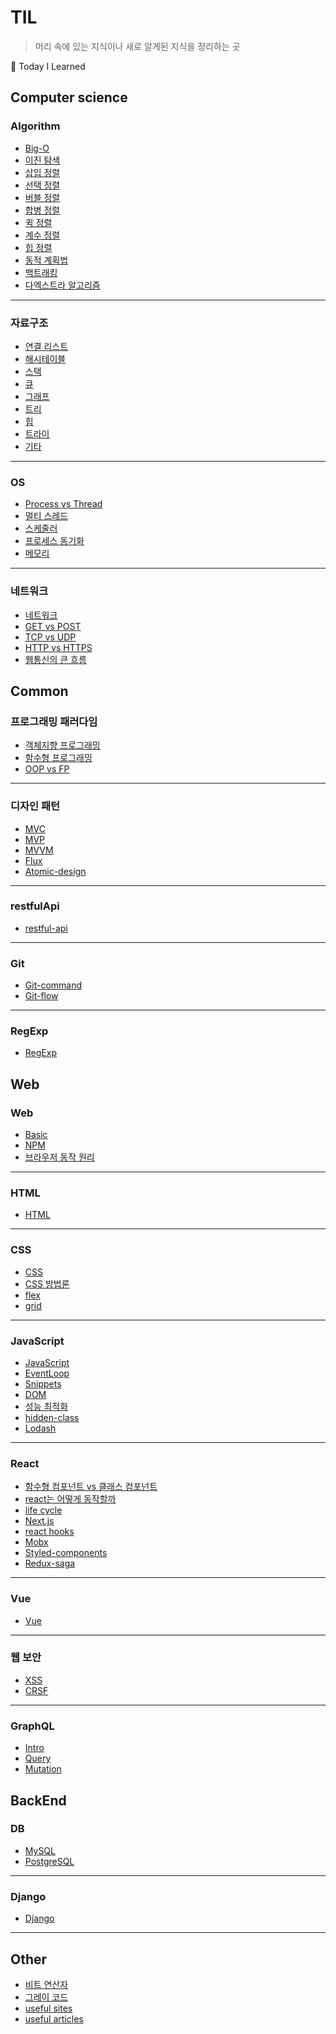 # TIL

> 머리 속에 있는 지식이나 새로 알게된 지식을 정리하는 곳

📝 Today I Learned

## Computer science

### Algorithm

- [Big-O](https://github.com/john015/TIL/blob/master/algorithm/big-o.md)
- [이진 탐색](https://github.com/john015/TIL/blob/master/algorithm/binary-search.md)
- [삽입 정렬](https://github.com/john015/TIL/blob/master/algorithm/insertion-sort.md)
- [선택 정렬](https://github.com/john015/TIL/blob/master/algorithm/selection-sort.md)
- [버블 정렬](https://github.com/john015/TIL/blob/master/algorithm/bubble-sort.md)
- [합병 정렬](https://github.com/john015/TIL/blob/master/algorithm/merge-sort.md)
- [퀵 정렬](https://github.com/john015/TIL/blob/master/algorithm/quick-sort.md)
- [계수 정렬](https://github.com/john015/TIL/blob/master/algorithm/counting-sort.md)
- [힙 정렬](https://github.com/john015/TIL/blob/master/algorithm/heap-sort.md)
- [동적 계획법](https://github.com/john015/TIL/blob/master/algorithm/dynamic-programming.md)
- [백트래킹](https://github.com/john015/TIL/blob/master/algorithm/backtracking.md)
- [다엑스트라 알고리즘](https://github.com/john015/TIL/blob/master/algorithm/dijkstra.md)

<hr />

### 자료구조

- [연결 리스트](https://github.com/john015/TIL/blob/master/data-structure/linked-list.md)
- [해시테이블](https://github.com/john015/TIL/blob/master/data-structure/hashtable.md)
- [스택](https://github.com/john015/TIL/blob/master/data-structure/stack.md)
- [큐](https://github.com/john015/TIL/blob/master/data-structure/queue.md)
- [그래프](https://github.com/john015/TIL/blob/master/data-structure/graph.md)
- [트리](https://github.com/john015/TIL/blob/master/data-structure/tree.md)
- [힙](https://github.com/john015/TIL/blob/master/data-structure/heap.md)
- [트라이](https://github.com/john015/TIL/blob/master/data-structure/trie.md)
- [기타](https://github.com/john015/TIL/blob/master/data-structure/etc.md)

<hr />

### OS

- [Process vs Thread](https://github.com/john015/TIL/blob/master/os/process%20vs%20thread.md)
- [멀티 스레드](https://github.com/john015/TIL/blob/master/os/multi-thread.md)
- [스케줄러](https://github.com/john015/TIL/blob/master/os/scheduler.md)
- [프로세스 동기화](https://github.com/john015/TIL/blob/master/os/process-sync.md)
- [메모리](https://github.com/john015/TIL/blob/master/os/memory.md)

<hr />

### 네트워크

- [네트워크](https://github.com/john015/TIL/blob/master/network/network.md)
- [GET vs POST](https://github.com/john015/TIL/blob/master/network/get%20vs%20post.md)
- [TCP vs UDP](https://github.com/john015/TIL/blob/master/network/tcp%20vs%20udp.md)
- [HTTP vs HTTPS](https://github.com/john015/TIL/blob/master/network/http%20vs%20https.md)
- [웹통신의 큰 흐름](https://github.com/john015/TIL/blob/master/network/web-communication-flow.md)

## Common

### 프로그래밍 패러다임

- [객체지향 프로그래밍](https://github.com/john015/TIL/blob/master/programming-paradigm/oop.md)
- [함수형 프로그래밍](https://github.com/john015/TIL/blob/master/programming-paradigm/FP.md)
- [OOP vs FP](https://github.com/john015/TIL/blob/master/programming-paradigm/oop%20vs%20fp.md)

<hr />

### 디자인 패턴

- [MVC](https://github.com/john015/TIL/blob/master/design-pattern/mvc.md)
- [MVP](https://github.com/john015/TIL/blob/master/design-pattern/mvp.md)
- [MVVM](https://github.com/john015/TIL/blob/master/design-pattern/mvvm.md)
- [Flux](https://github.com/john015/TIL/blob/master/design-pattern/flux.md)
- [Atomic-design](https://github.com/john015/TIL/blob/master/design-pattern/atomic-design.md)

<hr />

### restfulApi

- [restful-api](https://github.com/john015/TIL/blob/master/restfulApi/restfulApi.md)

<hr />

### Git

- [Git-command](https://github.com/john015/TIL/blob/master/git/git.md)
- [Git-flow](https://github.com/john015/TIL/blob/master/git/git-flow.md)

<hr />

### RegExp

- [RegExp](https://github.com/john015/TIL/blob/master/regExp/regExp.md)

## Web

### Web

- [Basic](https://github.com/john015/TIL/blob/master/web/Basic.md)
- [NPM](https://github.com/john015/TIL/blob/master/web/npm.md)
- [브라우저 동작 원리](https://github.com/john015/TIL/blob/master/web/web-browser-working-flow.md)

<hr />

### HTML

- [HTML](https://github.com/john015/TIL/blob/master/html/html.md)

<hr />

### CSS

- [CSS](https://github.com/john015/TIL/blob/master/css/css.md)
- [CSS 방법론](https://github.com/john015/TIL/blob/master/css/css-methodologies.md)
- [flex](https://github.com/john015/TIL/blob/master/css/flexbox.md)
- [grid](https://github.com/john015/TIL/blob/master/css/grid.md)

<hr />

### JavaScript

- [JavaScript](https://github.com/john015/TIL/blob/master/javaScript/javaScript.md)
- [EventLoop](https://github.com/john015/TIL/blob/master/javaScript/event-loop.md)
- [Snippets](https://github.com/john015/TIL/blob/master/javaScript/snippets.md)
- [DOM](https://github.com/john015/TIL/blob/master/javaScript/dom.md)
- [성능 최적화](https://github.com/john015/TIL/blob/master/javaScript/performance-optimize.md)
- [hidden-class](https://github.com/john015/TIL/blob/master/javaScript/hidden-class.md)
- [Lodash](https://github.com/john015/TIL/blob/master/javaScript/lodash.md)

<hr />

### React

- [함수형 컴포넌트 vs 클래스 컴포넌트](https://github.com/john015/TIL/blob/master/react/functional-component-vs-class-component.md)
- [react는 어떻게 동작할까](https://github.com/john015/TIL/blob/master/react/how-react-works.md)
- [life cycle](https://github.com/john015/TIL/blob/master/react/life-cycle.md)
- [Next.js](https://github.com/john015/TIL/blob/master/react/nextjs.md)
- [react hooks](https://github.com/john015/TIL/blob/master/react/react-hooks.md)
- [Mobx](https://github.com/john015/TIL/blob/master/react/mobx.md)
- [Styled-components](https://github.com/john015/TIL/blob/master/react/styled-components.md)
- [Redux-saga](https://github.com/john015/TIL/blob/master/react/redux-saga.md)

<hr />

### Vue

- [Vue](https://github.com/john015/TIL/blob/master/vue/Vue.md)

<hr />

### 웹 보안

- [XSS](https://github.com/john015/TIL/blob/master/web-security/xss.md)
- [CRSF](https://github.com/john015/TIL/blob/master/web-security/csrf.md)

<hr />

### GraphQL

- [Intro](https://github.com/john015/TIL/blob/master/graphQL/Intro.md)
- [Query](https://github.com/john015/TIL/blob/master/graphQL/Query.md)
- [Mutation](https://github.com/john015/TIL/blob/master/graphQL/Mutation.md)

## BackEnd

### DB

- [MySQL](https://github.com/john015/TIL/blob/master/db/mysql.md)
- [PostgreSQL](https://github.com/john015/TIL/blob/master/db/postgreSQL.md)

<hr />

### Django

- [Django](https://github.com/john015/TIL/blob/master/django/django.md)

<hr />

## Other

- [비트 연산자](https://github.com/john015/TIL/blob/master/other/bitwise-operator.md)
- [그레이 코드](https://github.com/john015/TIL/blob/master/other/gray-code.md)
- [useful sites](https://github.com/john015/TIL/blob/master/other/useful-sites.md)
- [useful articles](https://github.com/john015/TIL/blob/master/other/useful-articles.md)
